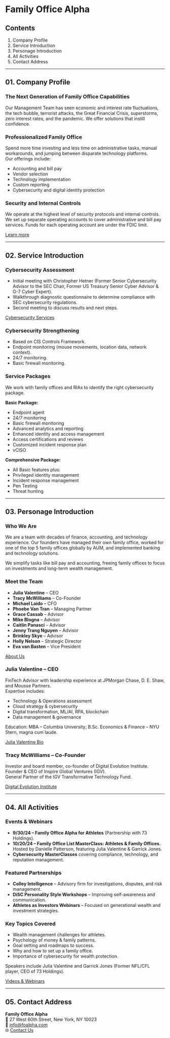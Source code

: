 
# Family Office Alpha

## Contents
1. Company Profile  
2. Service Introduction  
3. Personage Introduction  
4. All Activities  
5. Contact Address  

---

## 01. Company Profile  

### The Next Generation of Family Office Capabilities
Our Management Team has seen economic and interest rate fluctuations, the tech bubble, terrorist attacks, the Great Financial Crisis, superstorms, zero interest rates, and the pandemic. We offer solutions that instill confidence.

### Professionalized Family Office
Spend more time investing and less time on administrative tasks, manual workarounds, and jumping between disparate technology platforms.  
Our offerings include:  
- Accounting and bill pay  
- Vendor selection  
- Technology implementation  
- Custom reporting  
- Cybersecurity and digital identity protection  

### Security and Internal Controls
We operate at the highest level of security protocols and internal controls. We set up separate operating accounts to cover administrative and bill pay services. Funds for each operating account are under the FDIC limit.  

[Learn more](https://web.archive.org/web/20240830114844/https://www.foalpha.com/)  

---

## 02. Service Introduction  

### Cybersecurity Assessment
- Initial meeting with Christopher Hetner (Former Senior Cybersecurity Advisor to the SEC Chair, Former US Treasury Senior Cyber Advisor & G-7 Cyber Expert).  
- Walkthrough diagnostic questionnaire to determine compliance with SEC cybersecurity regulations.  
- Second meeting to discuss results and next steps.  

[Cybersecurity Services](https://www.foalpha.com/cybersecurity-services)  

### Cybersecurity Strengthening
- Based on CIS Controls Framework.  
- Endpoint monitoring (mouse movements, location data, network context).  
- 24/7 monitoring.  
- Basic firewall monitoring.  

### Service Packages
We work with family offices and RIAs to identify the right cybersecurity package.  

**Basic Package:**  
- Endpoint agent  
- 24/7 monitoring  
- Basic firewall monitoring  
- Advanced analytics and reporting  
- Enhanced identity and access management  
- Access certifications and reviews  
- Customized incident response plan  
- vCISO  

**Comprehensive Package:**  
- All Basic features plus:  
- Privileged identity management  
- Incident response management  
- Pen Testing  
- Threat hunting  

---

## 03. Personage Introduction  

### Who We Are
We are a team with decades of finance, accounting, and technology experience. Our founders have managed their own family office, worked for one of the top 5 family offices globally by AUM, and implemented banking and technology solutions.  

We simplify tasks like bill pay and accounting, freeing family offices to focus on investments and long-term wealth management.  

### Meet the Team
- **Julia Valentine** – CEO  
- **Tracy McWilliams** – Co-Founder  
- **Michael Laido** – CFO  
- **Phoebe Van Tran** – Managing Partner  
- **Grace Cassab** – Advisor  
- **Mike Blogna** – Advisor  
- **Caitlin Panasci** – Advisor  
- **Jenny Trang Nguyen** – Advisor  
- **Brinkley Skye** – Advisor  
- **Holly Nelson** – Strategic Director  
- **Eva van Basten** – Vice President  

[About Us](https://web.archive.org/web/20230722114410/https://www.foalpha.com/about)  

### Julia Valentine – CEO
FinTech Advisor with leadership experience at JPMorgan Chase, D. E. Shaw, and Mousse Partners.  
Expertise includes:  
- Technology & Operations assessment
- Cloud strategy & cybersecurity  
- Digital transformation, ML/AI, RPA, blockchain  
- Data management & governance  

Education: MBA – Columbia University; B.Sc. Economics & Finance – NYU Stern, magna cum laude.  

[Julia Valentine Bio](https://www.alphamille.com/julia-valentine-bio)  

### Tracy McWilliams – Co-Founder
Investor and board member, co-founder of Digital Evolution Institute.  
Founder & CEO of Inspire Global Ventures (IGV).  
General Partner of the IGV Transformative Technology Fund.  

[Digital Evolution Institute](https://www.digitalevolution.institute/team)  

---

## 04. All Activities  

### Events & Webinars
- **9/30/24 – Family Office Alpha for Athletes** (Partnership with 73 Holdings).  
- **10/20/24 – Family Office List MasterClass: Athletes & Family Offices.** Hosted by Danielle Patterson, featuring Julia Valentine & Garrick Jones.  
- **Cybersecurity MasterClasses** covering compliance, technology, and reputation management.  

### Featured Partnerships
- **Colley Intelligence** – Advisory firm for investigations, disputes, and risk management.  
- **DiSC Personality Style Workshops** – Improving self-awareness and communication.  
- **Athletes as Investors Webinars** – Focused on generational wealth and investment strategies.  

### Key Topics Covered
- Wealth management challenges for athletes.  
- Psychology of money & family patterns.  
- Goal setting and roadmaps to success.  
- Why and how to set up a family office.  
- Importance of cybersecurity for wealth protection.  

Speakers include Julia Valentine and Garrick Jones (Former NFL/CFL player, CEO of 73 Holdings).  

[Videos & Webinars](https://www.foalpha.com/videos)  

---

## 05. Contact Address  

**Family Office Alpha**  
📍 27 West 60th Street, New York, NY 10023  
📧 info@foalpha.com  
🌐 [Contact Us](https://www.foalpha.com/contact)  
